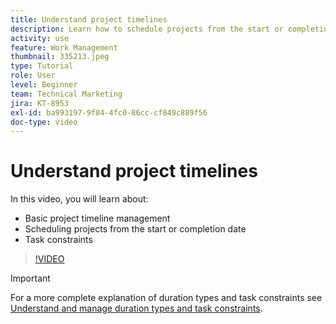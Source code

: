 ```yaml
---
title: Understand project timelines
description: Learn how to schedule projects from the start or completion date. Then learn how duration, predecessors, and task constraints affect the project plan.
activity: use
feature: Work Management
thumbnail: 335213.jpeg
type: Tutorial
role: User
level: Beginner
team: Technical Marketing
jira: KT-8953
exl-id: ba993197-9f84-4fc0-86cc-cf849c889f56
doc-type: video
---
```

# Understand project timelines

In this video, you will learn about:

* Basic project timeline management
* Scheduling projects from the start or completion date
* Task constraints

>[!VIDEO](https://video.tv.adobe.com/v/335213/?quality=12&learn=on)

>[!IMPORTANT]
>
>For a more complete explanation of duration types and task constraints see [Understand and manage duration types and task constraints](https://experienceleague.adobe.com/docs/workfront-learn/tutorials-workfront/manage-work/intermediate-projects/understand-and-manage-duration-types-and-task-constraints.html?lang=en).
